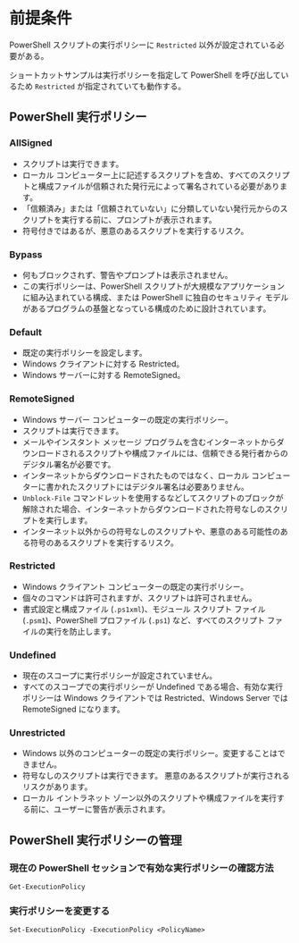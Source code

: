 ﻿# 前提条件

PowerShell スクリプトの実行ポリシーに `Restricted` 以外が設定されている必要がある。

ショートカットサンプルは実行ポリシーを指定して PowerShell を呼び出しているため `Restricted` が指定されていても動作する。

## PowerShell 実行ポリシー

### AllSigned

- スクリプトは実行できます。
- ローカル コンピューター上に記述するスクリプトを含め、すべてのスクリプトと構成ファイルが信頼された発行元によって署名されている必要があります。
- 「信頼済み」または「信頼されていない」に分類していない発行元からのスクリプトを実行する前に、プロンプトが表示されます。
- 符号付きではあるが、悪意のあるスクリプトを実行するリスク。

### Bypass

- 何もブロックされず、警告やプロンプトは表示されません。
- この実行ポリシーは、PowerShell スクリプトが大規模なアプリケーションに組み込まれている構成、または PowerShell に独自のセキュリティ モデルがあるプログラムの基盤となっている構成のために設計されています。

### Default

- 既定の実行ポリシーを設定します。
- Windows クライアントに対する Restricted。
- Windows サーバーに対する RemoteSigned。

### RemoteSigned

- Windows サーバー コンピューターの既定の実行ポリシー。
- スクリプトは実行できます。
- メールやインスタント メッセージ プログラムを含むインターネットからダウンロードされるスクリプトや構成ファイルには、信頼できる発行者からのデジタル署名が必要です。
- インターネットからダウンロードされたものではなく、ローカル コンピューターに書かれたスクリプトにはデジタル署名は必要ありません。
- `Unblock-File` コマンドレットを使用するなどしてスクリプトのブロックが解除された場合、インターネットからダウンロードされた符号なしのスクリプトを実行します。
- インターネット以外からの符号なしのスクリプトや、悪意のある可能性のある符号のあるスクリプトを実行するリスク。

### Restricted

- Windows クライアント コンピューターの既定の実行ポリシー。
- 個々のコマンドは許可されますが、スクリプトは許可されません。
- 書式設定と構成ファイル (`.ps1xml`)、モジュール スクリプト ファイル (`.psm1`)、PowerShell プロファイル (`.ps1`) など、すべてのスクリプト ファイルの実行を防止します。

### Undefined

- 現在のスコープに実行ポリシーが設定されていません。
- すべてのスコープでの実行ポリシーが Undefined である場合、有効な実行ポリシーは Windows クライアントでは Restricted、Windows Server では RemoteSigned になります。

### Unrestricted

- Windows 以外のコンピューターの既定の実行ポリシー。変更することはできません。
- 符号なしのスクリプトは実行できます。 悪意のあるスクリプトが実行されるリスクがあります。
- ローカル イントラネット ゾーン以外のスクリプトや構成ファイルを実行する前に、ユーザーに警告が表示されます。

## PowerShell 実行ポリシーの管理

### 現在の PowerShell セッションで有効な実行ポリシーの確認方法

```
Get-ExecutionPolicy
```

### 実行ポリシーを変更する

```
Set-ExecutionPolicy -ExecutionPolicy <PolicyName>
```
